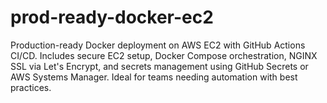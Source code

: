 # prod-ready-docker-ec2
Production-ready Docker deployment on AWS EC2 with GitHub Actions CI/CD. Includes secure EC2 setup, Docker Compose orchestration, NGINX SSL via Let's Encrypt, and secrets management using GitHub Secrets or AWS Systems Manager. Ideal for teams needing automation with best practices.
